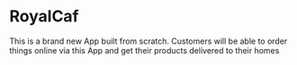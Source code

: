 # RoyalCaf
This is a brand new App built from scratch. Customers will be able to order things online via this App and get their products delivered to their homes
